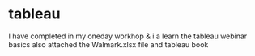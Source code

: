 # tableau
I have completed in my oneday workhop
& i a learn the tableau webinar basics
also attached the Walmark.xlsx file and tableau book
